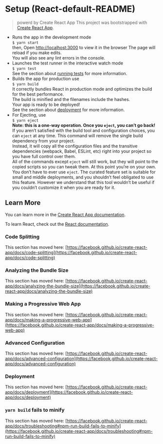 # Setup (React-default-README)

> powerd by Create React App
> This project was bootstrapped with [Create React App](https://github.com/facebook/create-react-app).

-   Runs the app in the development mode\
    `$ yarn start`\
    then, Open [http://localhost:3000](http://localhost:3000) to view it in the browser
    The page will reload if you make edits.\
     You will also see any lint errors in the console.
-   Launches the test runner in the interactive watch mode\
    `$ yarn test`\
    See the section about [running tests](https://facebook.github.io/create-react-app/docs/running-tests) for more information.
-   Builds the app for production use\
    `$ yarn build`\
    It correctly bundles React in production mode and optimizes the build for the best performance.\
    The build is minified and the filenames include the hashes.\
    Your app is ready to be deployed!\
    See the section about [deployment](https://facebook.github.io/create-react-app/docs/deployment) for more information.
-   For Ejecting, use\
    `$ yarn eject`\
    **Note: this is a one-way operation. Once you `eject`, you can’t go back!**\
    If you aren’t satisfied with the build tool and configuration choices, you can `eject` at any time. This command will remove the single build dependency from your project.\
    Instead, it will copy all the configuration files and the transitive dependencies (webpack, Babel, ESLint, etc) right into your project so you have full control over them.\
    All of the commands except `eject` will still work, but they will point to the copied scripts so you can tweak them. At this point you’re on your own.
    You don’t have to ever use `eject`. The curated feature set is suitable for small and middle deployments, and you shouldn’t feel obligated to use this feature. However we understand that this tool wouldn’t be useful if you couldn’t customize it when you are ready for it.

## Learn More

You can learn more in the [Create React App documentation](https://facebook.github.io/create-react-app/docs/getting-started).

To learn React, check out the [React documentation](https://reactjs.org/).

### Code Splitting

This section has moved here: [https://facebook.github.io/create-react-app/docs/code-splitting](https://facebook.github.io/create-react-app/docs/code-splitting)

### Analyzing the Bundle Size

This section has moved here: [https://facebook.github.io/create-react-app/docs/analyzing-the-bundle-size](https://facebook.github.io/create-react-app/docs/analyzing-the-bundle-size)

### Making a Progressive Web App

This section has moved here: [https://facebook.github.io/create-react-app/docs/making-a-progressive-web-app](https://facebook.github.io/create-react-app/docs/making-a-progressive-web-app)

### Advanced Configuration

This section has moved here: [https://facebook.github.io/create-react-app/docs/advanced-configuration](https://facebook.github.io/create-react-app/docs/advanced-configuration)

### Deployment

This section has moved here: [https://facebook.github.io/create-react-app/docs/deployment](https://facebook.github.io/create-react-app/docs/deployment)

### `yarn build` fails to minify

This section has moved here: [https://facebook.github.io/create-react-app/docs/troubleshooting#npm-run-build-fails-to-minify](https://facebook.github.io/create-react-app/docs/troubleshooting#npm-run-build-fails-to-minify)
